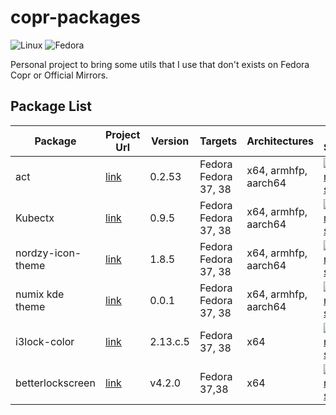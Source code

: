 # copr-packages

![Linux](https://img.shields.io/badge/Linux-FCC624?style=for-the-badge&logo=linux&logoColor=black)
![Fedora](https://img.shields.io/badge/Fedora-294172?style=for-the-badge&logo=fedora&logoColor=white)



Personal project to bring some utils that I use that don't exists on Fedora Copr or Official Mirrors.


## Package List

| Package | Project Url  | Version | Targets | Architectures | Build Status |
----------|--------------|---------|---------|---------------| -------------|
| act     | [link](https://github.com/nektos/act)       | 0.2.53  | Fedora Fedora 37, 38 | x64,  armhfp, aarch64 | [![Copr build status](https://copr.fedorainfracloud.org/coprs/rubemlrm/act-cli/package/act-cli/status_image/last_build.png)](https://copr.fedorainfracloud.org/coprs/rubemlrm/act-cli/package/act-cli/) |
| Kubectx     | [link](https://github.com/ahmetb/kubectx)      | 0.9.5  | Fedora Fedora 37, 38 | x64,  armhfp, aarch64 | [![Copr build status](https://copr.fedorainfracloud.org/coprs/rubemlrm/kubectx/package/kubectx/status_image/last_build.png)](https://copr.fedorainfracloud.org/coprs/rubemlrm/kubectx/package/kubectx/) |
| nordzy-icon-theme    | [link](https://github.com/alvatip/Nordzy-icon)      | 1.8.5 | Fedora Fedora 37, 38 | x64,  armhfp, aarch64 | [![Copr build status](https://copr.fedorainfracloud.org/coprs/rubemlrm/nordzy-icon/package/nordzy-icon/status_image/last_build.png)](https://copr.fedorainfracloud.org/coprs/rubemlrm/nordzy-icon/package/nordzy-icon/) |
| numix kde theme     | [link](https://github.com/numixproject/numix-kde-theme)      | 0.0.1 | Fedora Fedora 37, 38 | x64,  armhfp, aarch64 | [![Copr build status](https://copr.fedorainfracloud.org/coprs/rubemlrm/kde-themes/package/numix-kde-theme/status_image/last_build.png)](https://copr.fedorainfracloud.org/coprs/rubemlrm/kde-themes/package/numix-kde-theme/) |
| i3lock-color | [link](https://github.com/Raymo111/i3lock-color) | 2.13.c.5 | Fedora 37, 38 | x64 | [![Copr build status](https://copr.fedorainfracloud.org/coprs/rubemlrm/i3lock-color/package/i3lock-color/status_image/last_build.png)](https://copr.fedorainfracloud.org/coprs/rubemlrm/i3lock-color/package/i3lock-color/) |
| betterlockscreen | [link](https://github.com/betterlockscreen/betterlockscreen) | v4.2.0 | Fedora 37,38 | x64 | [![Copr build status](https://copr.fedorainfracloud.org/coprs/rubemlrm/betterlockscreen/package/betterlockscreen/status_image/last_build.png)](https://copr.fedorainfracloud.org/coprs/rubemlrm/betterlockscreen/package/betterlockscreen/) |

